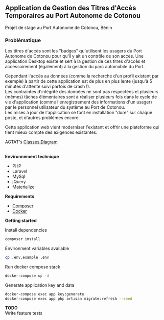 ## Application de Gestion des Titres d'Accès Temporaires au Port Autonome de Cotonou

Projet de stage au Port Autonome de Cotonou, Bénin

### Problématique 
Les titres d'accès sont les "badges" qu'utilisent les usagers du Port Autonome de Cotonou pour qu'il y ait un contrôle de son accès. Une application Desktop existe et sert à la gestion de ces titres d'accès et accessoirement (également) à la gestion du parc automobile du Port. 

Cependant l'accès au données (comme la recherche d'un profil existant par exemple) à partir de cette application est de plus en plus lente (jusqu'à 5 minutes d'attente suivi parfois de crash !).  
Les contraintes d'intégrité des données ne sont pas respectées et plusieurs (mêmes) tâches élémentaires sont à réaliser plusieurs fois dans le cycle de vie d'application (comme l'enregistrement des informations d'un usager) par le personnel utilisateur du système au Port de Cotonou.  
Les mises à jour de l'application se font en installation "dure" sur chaque poste, et d'autres problèmes encore.  

Cette application web vient moderniser l'existant et offrir une plateforme qui tient mieux compte des exigences existantes.

AGTAT's [Classes Diagram](https://drive.google.com/file/d/1h9uP7Y92HlJ8ArP-ZNLSNp2p9Wyoshvk/view?usp=sharing)

\
__Environnement technique__ 
* PHP
* Laravel
* MySql
* jQuery
* Materialize

__Requirements__
- [Composer](https://getcomposer.org/download/)
- [Docker](https://docs.docker.com/get-docker/)

__Getting started__

Install dependencies
```bash
composer install
```

Environment variables available
```bash
cp .env.example .env
```

Run docker compose stack
```bash
docker-compose up -d
```

Generate application key and data
```bash
docker-compose exec app key:generate
docker-compose exec app php artisan migrate:refresh --seed
```

__TODO__\
Write feature tests